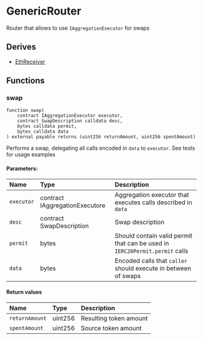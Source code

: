 # GenericRouter


Router that allows to use `IAggregationExecutor` for swaps



## Derives
- [EthReceiver](helpers/EthReceiver.md)

## Functions
### swap
```solidity
function swap(
    contract IAggregationExecutor executor,
    contract SwapDescription calldata desc,
    bytes calldata permit,
    bytes calldata data
) external payable returns (uint256 returnAmount, uint256 spentAmount)
```
Performs a swap, delegating all calls encoded in `data` to `executor`. See tests for usage examples


#### Parameters:
| Name | Type | Description                                                          |
| :--- | :--- | :------------------------------------------------------------------- |
|`executor` | contract IAggregationExecutore | Aggregation executor that executes calls described in `data`
|`desc` | contract SwapDescription | Swap description
|`permit` | bytes | Should contain valid permit that can be used in `IERC20Permit.permit` calls
|`data` | bytes | Encoded calls that `caller` should execute in between of swaps


#### Return values
| Name | Type | Description                                                          |
| :--- | :--- | :------------------------------------------------------------------- |
|`returnAmount` | uint256 | Resulting token amount
|`spentAmount` | uint256 | Source token amount
